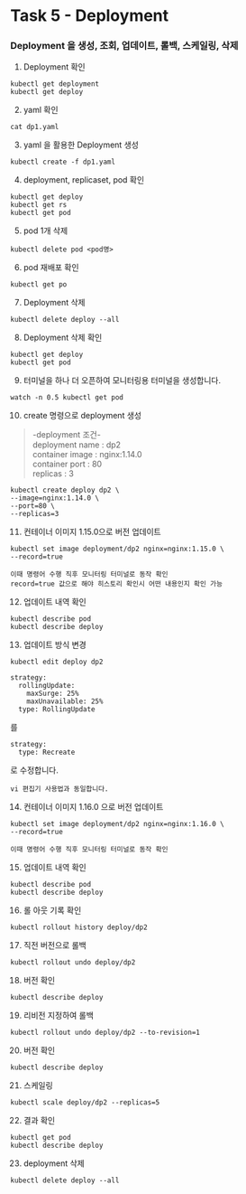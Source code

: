 # Task 5 - Deployment

### Deployment 을 생성, 조회, 업데이트, 롤백, 스케일링, 삭제

1. Deployment 확인

```
kubectl get deployment
kubectl get deploy
```

2. yaml 확인

```
cat dp1.yaml
```

3. yaml 을 활용한 Deployment 생성

```
kubectl create -f dp1.yaml
```

4. deployment, replicaset, pod 확인

```
kubectl get deploy
kubectl get rs
kubectl get pod
```

5. pod 1개 삭제

```
kubectl delete pod <pod명>
```

6. pod 재배포 확인

```
kubectl get po
```

7. Deployment 삭제

```
kubectl delete deploy --all
```

8. Deployment 삭제 확인

```
kubectl get deploy
kubectl get pod
```

9. 터미널을 하나 더 오픈하여 모니터링용 터미널을 생성합니다.

```
watch -n 0.5 kubectl get pod
```

10. create 명령으로 deployment 생성

>-deployment 조건-  
deployment name : dp2  
container image : nginx:1.14.0  
container port : 80  
replicas : 3  

```
kubectl create deploy dp2 \
--image=nginx:1.14.0 \
--port=80 \
--replicas=3
```


11. 컨테이너 이미지 1.15.0으로 버전 업데이트

```
kubectl set image deployment/dp2 nginx=nginx:1.15.0 \
--record=true
```
`이때 명령어 수행 직후 모니터링 터미널로 동작 확인`  
`record=true 값으로 해야 히스토리 확인시 어떤 내용인지 확인 가능`

12. 업데이트 내역 확인

```
kubectl describe pod
kubectl describe deploy
```

13. 업데이트 방식 변경

```
kubectl edit deploy dp2
```

```
strategy:
  rollingUpdate:
    maxSurge: 25%
    maxUnavailable: 25%
  type: RollingUpdate
```
를  
```
strategy:
  type: Recreate
```
로 수정합니다.

`vi 편집기 사용법과 동일합니다.`

14. 컨테이너 이미지 1.16.0 으로 버전 업데이트

```
kubectl set image deployment/dp2 nginx=nginx:1.16.0 \
--record=true
```

`이때 명령어 수행 직후 모니터링 터미널로 동작 확인`   

15. 업데이트 내역 확인

```
kubectl describe pod
kubectl describe deploy
```

16. 롤 아웃 기록 확인

```
kubectl rollout history deploy/dp2
```

17. 직전 버전으로 롤백

```
kubectl rollout undo deploy/dp2
```

18. 버전 확인

```
kubectl describe deploy
```

19. 리비전 지정하여 롤백

```
kubectl rollout undo deploy/dp2 --to-revision=1
```

20. 버전 확인

```
kubectl describe deploy
```

21. 스케일링

```
kubectl scale deploy/dp2 --replicas=5
```

22. 결과 확인

```
kubectl get pod
kubectl describe deploy
```

23. deployment 삭제

```
kubectl delete deploy --all
```
